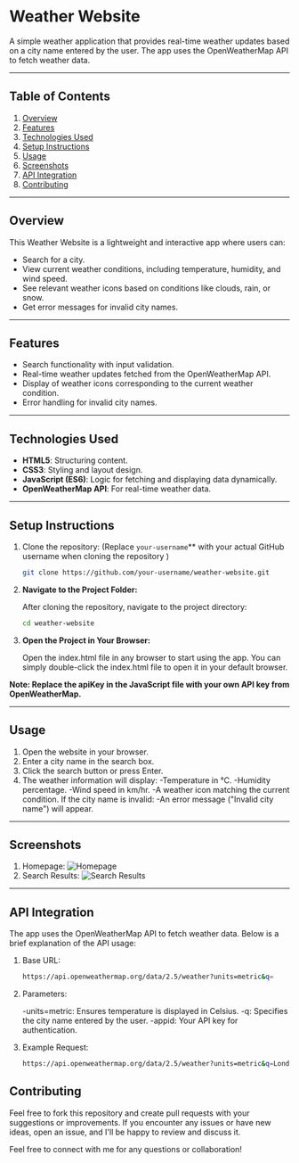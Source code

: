 # Weather Website

A simple weather application that provides real-time weather updates based on a city name entered by the user. The app uses the OpenWeatherMap API to fetch weather data.

---

## Table of Contents

1. [Overview](#overview)
2. [Features](#features)
3. [Technologies Used](#technologies-used)
4. [Setup Instructions](#setup-instructions)
5. [Usage](#usage)
6. [Screenshots](#screenshots)
7. [API Integration](#api-integration)
8. [Contributing](#contributing)

---

## Overview

This Weather Website is a lightweight and interactive app where users can:
- Search for a city.
- View current weather conditions, including temperature, humidity, and wind speed.
- See relevant weather icons based on conditions like clouds, rain, or snow.
- Get error messages for invalid city names.

---

## Features

- Search functionality with input validation.
- Real-time weather updates fetched from the OpenWeatherMap API.
- Display of weather icons corresponding to the current weather condition.
- Error handling for invalid city names.

---

## Technologies Used

- **HTML5**: Structuring content.
- **CSS3**: Styling and layout design.
- **JavaScript (ES6)**: Logic for fetching and displaying data dynamically.
- **OpenWeatherMap API**: For real-time weather data.

---

## Setup Instructions

1. Clone the repository:
   (Replace `your-username`** with your actual GitHub username when cloning the repository )
   ```bash
   git clone https://github.com/your-username/weather-website.git
2. **Navigate to the Project Folder:**
   
   After cloning the repository, navigate to the project directory:
   ```bash
   cd weather-website
3. **Open the Project in Your Browser:**
   
   Open the index.html file in any browser to start using the app. You can simply double-click the index.html file to open it in your default browser.

**Note: Replace the apiKey in the JavaScript file with your own API key from OpenWeatherMap.**

---

## Usage

1. Open the website in your browser.
2. Enter a city name in the search box.
3. Click the search button or press Enter.
4. The weather information will display:
      -Temperature in °C.
      -Humidity percentage.
      -Wind speed in km/hr.
      -A weather icon matching the current condition.
If the city name is invalid:
      -An error message ("Invalid city name") will appear.

---

## Screenshots

1. Homepage:
   ![Homepage](https://github.com/gupta-aanshi/real-time-weather-forecast/blob/main/assets/screenshots/Screenshot%202024-11-30%20175620.png)
3. Search Results:
   ![Search Results](https://github.com/gupta-aanshi/real-time-weather-forecast/blob/main/assets/screenshots/Screenshot%202024-11-30%20175554.png)

---

## API Integration
The app uses the OpenWeatherMap API to fetch weather data. Below is a brief explanation of the API usage:

1. Base URL:
   ```bash
   https://api.openweathermap.org/data/2.5/weather?units=metric&q=

2. Parameters:

     -units=metric: Ensures temperature is displayed in Celsius.
     -q: Specifies the city name entered by the user.
     -appid: Your API key for authentication.
   
4. Example Request:
   ```bash
   https://api.openweathermap.org/data/2.5/weather?units=metric&q=London&appid=your_api_key


## Contributing

Feel free to fork this repository and create pull requests with your suggestions or improvements. If you encounter any issues or have new ideas, open an issue, and I'll be happy to review and discuss it.

Feel free to connect with me for any questions or collaboration!


